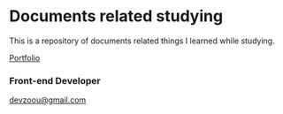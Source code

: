 # Documents related studying
This is a repository of documents related things I learned while studying.

[Portfolio](http://www.devzooo.com)

### Front-end Developer   
devzoou@gmail.com
